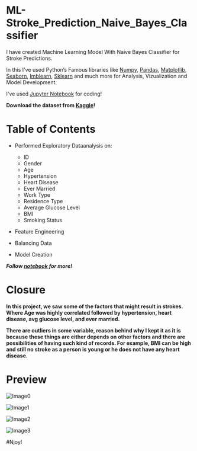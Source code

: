 # ML-Stroke_Prediction_Naive_Bayes_Classifier

I have created Machine Learning Model With Naive Bayes Classifier for Stroke Predictions.

In this I've used Python’s Famous libraries like [Numpy](), [Pandas](), [Matplotlib](), [Seaborn](), [Imblearn](), [Sklearn]() and much more for Analysis, Vizualization and Model Development.

I've used [Jupyter Notebook]() for coding!

**Download the dataset from [Kaggle](https://www.kaggle.com/fedesoriano/stroke-prediction-dataset)!**

# Table of Contents

* Performed Exploratory Dataanalysis on:
    * ID
    * Gender
    * Age
    * Hypertension
    * Heart Disease
    * Ever Married
    * Work Type
    * Residence Type
    * Average Glucose Level
    * BMI
    * Smoking Status

* Feature Engineering
* Balancing Data
* Model Creation

***Follow [notebook](https://github.com/Anuragtsl/ML-Stroke_Prediction_Naive_Bayes_Classifier/blob/main/Stroke%20Prediction%20Naive%20Bayes%20Classifier.ipynb) for more!***

# Closure

**In this project, we saw some of the factors that might result in strokes. Where Age was highly correlated followed by hypertension, heart disease, avg glucose level, and ever married.**

**There are outliers in some variable, reason behind why I kept it as it is because these things are either depends on other factors and there are possibilities of having such kind of records. For example, BMI can be high and still no stroke as a person is young or he does not have any heart disease.**

# Preview

![Image0]()

![Image1]()

![Image2]()

![Image3]()


#Njoy!
